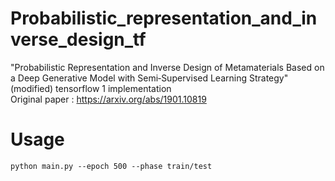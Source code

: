 # Probabilistic_representation_and_inverse_design_tf
"Probabilistic Representation and Inverse Design of Metamaterials Based on a Deep Generative Model with Semi‐Supervised Learning Strategy" (modified) tensorflow 1 implementation  
Original paper : https://arxiv.org/abs/1901.10819

# Usage
~~~
python main.py --epoch 500 --phase train/test
~~~

